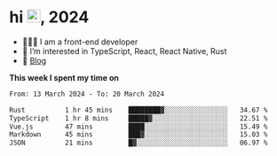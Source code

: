 <h1> hi <img src="https://raw.githubusercontent.com/blackcater/blackcater/main/images/Hi.gif" height="24" />, 2024 </h1>

- 🧑🏻‍💻 I am a front-end developer
- 👀 I’m interested in TypeScript, React, React Native, Rust
- 📝 [Blog](https://yixiaojiu-blog.netlify.app/)

**This week I spent my time on** 

<!--START_SECTION:waka-->

```txt
From: 13 March 2024 - To: 20 March 2024

Rust          1 hr 45 mins    ████████▓░░░░░░░░░░░░░░░░   34.67 %
TypeScript    1 hr 8 mins     █████▓░░░░░░░░░░░░░░░░░░░   22.51 %
Vue.js        47 mins         ████░░░░░░░░░░░░░░░░░░░░░   15.49 %
Markdown      45 mins         ███▓░░░░░░░░░░░░░░░░░░░░░   15.03 %
JSON          21 mins         █▓░░░░░░░░░░░░░░░░░░░░░░░   06.97 %
```

<!--END_SECTION:waka-->
